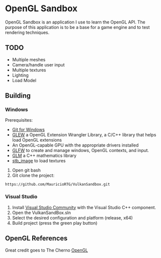 
# OpenGL Sandbox
OpenGL Sandbox is an application I use to learn the OpenGL API. The purpose of this application is to be a base for a game engine and to test rendering techniques.

## TODO

* Multiple meshes
* Camera/handle user input
* Multiple textures
* Lighting
* Load Model

## Building

### Windows

Prerequisites:

* [Git for Windows](https://github.com/git-for-windows/git/releases)
* [GLEW](https://glew.sourceforge.net/) a OpenGL Extension Wrangler Library, a C/C++ library that helps load OpenGL extensions
* An OpenGL-capable GPU with the appropriate drivers installed
* [GLFW](https://www.glfw.org/) to create and manage windows, OpenGL contexts, and input.
* [GLM](https://github.com/g-truc/glm) a C++ mathematics library 
* [stb_image](https://github.com/nothings/stb/blob/master/stb_image.h) to load textures

1. Open git bash
2. Git clone the project:

~~~
https://github.com/MauricioRTG/VulkanSandbox.git
~~~

### Visual Studio

1. Install [Visual Studio Community](https://www.visualstudio.com) with the Visual Studio C++ component.
2. Open the VulkanSandBox.sln
3. Select the desired configuration and platform (release, x64)
4. Build project (press the green play button)

## OpenGL References

Great credit goes to The Cherno [OpenGL](https://www.youtube.com/watch?v=W3gAzLwfIP0&list=PLlrATfBNZ98foTJPJ_Ev03o2oq3-GGOS2)
